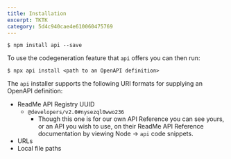 ```yaml
---
title: Installation
excerpt: TKTK
category: 5d4c940cae4e610060475769
---
```


```shell
$ npm install api --save
```

To use the codegeneration feature that `api` offers you can then run:

```shell
$ npx api install <path to an OpenAPI definition>
```

The `api` installer supports the following URI formats for supplying an OpenAPI definition:

* ReadMe API Registry UUID
  * `@developers/v2.0#nysezql0wwo236`
    * Though this one is for our own API Reference you can see yours, or an API you wish to use, on their ReadMe API Reference documentation by viewing Node → `api` code snippets.
* URLs
* Local file paths
